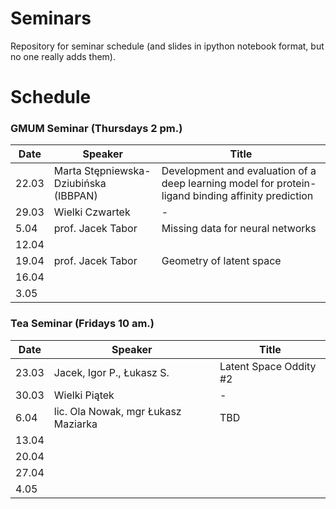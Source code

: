 # Seminars
Repository for seminar schedule (and slides in ipython notebook format, but no one really adds them).

# Schedule
### GMUM Seminar (Thursdays 2 pm.)
| Date  | Speaker                                            | Title                                                      |
|-------|----------------------------------------------------|----------------------------------------------------------- | 
| 22.03 | Marta Stępniewska-Dziubińska (IBBPAN)              | Development and evaluation of a deep learning model for protein-ligand binding affinity prediction                           |
| 29.03 | Wielki Czwartek                                    | -                                                          |
|  5.04 | prof. Jacek Tabor                                  | Missing data for neural networks                           |
| 12.04 |                                                    |                                                            |
| 19.04 | prof. Jacek Tabor                                  | Geometry of latent space                                   |
| 16.04 |                                                    |                                                            |
|  3.05 |                                                    |                                                            |


### Tea Seminar (Fridays 10 am.)
| Date  | Speaker                                            | Title                                                      |
|-------|----------------------------------------------------|----------------------------------------------------------- | 
| 23.03 | Jacek, Igor P., Łukasz S.                          | Latent Space Oddity #2                                     |
| 30.03 | Wielki Piątek                                      | -                                                          |
|  6.04 | lic. Ola Nowak, mgr Łukasz Maziarka                | TBD                                                        |
| 13.04 |                                                    |                                                            |
| 20.04 |                                                    |                                                            |
| 27.04 |                                                    |                                                            |
|  4.05 |                                                    |                                                            |

